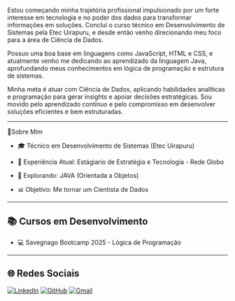 Estou começando minha trajetória profissional impulsionado por um forte interesse em tecnologia e no poder dos dados para transformar informações em soluções. Concluí o curso técnico em Desenvolvimento de Sistemas pela Etec Uirapuru, e desde então venho direcionando meu foco para a área de Ciência de Dados.

Possuo uma boa base em linguagens como JavaScript, HTML e CSS, e atualmente venho me dedicando ao aprendizado da linguagem Java, aprofundando meus conhecimentos em lógica de programação e estrutura de sistemas.

Minha meta é atuar com Ciência de Dados, aplicando habilidades analíticas e programação para gerar insights e apoiar decisões estratégicas. Sou movido pelo aprendizado contínuo e pelo compromisso em desenvolver soluções eficientes e bem estruturadas.

_____________________________________________________________________________________________________________________________________________________________________________________________

📌Sobre Mim

- 🎓 Técnico em Desenvolvimento de Sistemas (Etec Uirapuru)

- 💼 Experiência Atual: Estágiario de Estratégia e Tecnologia - Rede Globo

- 🚀 Explorando: JAVA (Orientada a Objetos)

- 📊 Objetivo: Me tornar um Cientista de Dados

___________________________________________________________________________________________________________________________________________________________________________________________

📚 Cursos em Desenvolvimento
-------------------------------------------------------------------------------------------------------------------------------------------------------------------------------------------
- 💻 Savegnago Bootcamp 2025 - Lógica de Programação
___________________________________________________________________________________________________________________________________________________________________________________________

🌐 Redes Sociais
-------------------------------------------------------------------------------------------------------------------------------------------------------------------------------------------
[![LinkedIn](https://img.shields.io/badge/LinkedIn-blue?style=flat&logo=linkedin&logoColor=white)](https://www.linkedin.com/in/joão-pedro-pereira-0149871b0/)
[![GitHub](https://img.shields.io/badge/GitHub-000?style=flat&logo=github&logoColor=white)](https://github.com/seu-usuario)
[![Gmail](https://img.shields.io/badge/Gmail-D14836?style=flat&logo=gmail&logoColor=white)](mailto:seuemail@gmail.com)



